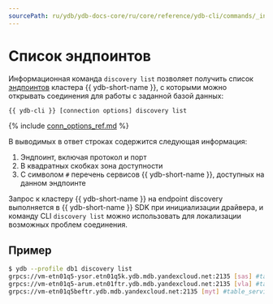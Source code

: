 ```yaml
---
sourcePath: ru/ydb/ydb-docs-core/ru/core/reference/ydb-cli/commands/_includes/discovery-list.md
---
```

# Список эндпоинтов

Информационная команда `discovery list` позволяет получить список [эндпоинтов](../../../../concepts/connect.md#endpoint) кластера {{ ydb-short-name }}, с которыми можно открывать соединения для работы с заданной базой данных:

``` bash
{{ ydb-cli }} [connection options] discovery list
```

{% include [conn_options_ref.md](conn_options_ref.md) %}

В выводимых в ответ строках содержится следующая информация:
1. Эндпоинт, включая протокол и порт
2. В квадратных скобках зона доступности
3. С символом `#` перечень сервисов {{ ydb-short-name }}, доступных на данном эндпоинте

Запрос к кластеру {{ ydb-short-name }} на endpoint discovery выполняется в {{ ydb-short-name }} SDK при инициализации драйвера, и команду CLI `discovery list` можно использовать для локализации возможных проблем соединения.

## Пример

``` bash
$ ydb --profile db1 discovery list
grpcs://vm-etn01q5-ysor.etn01q5k.ydb.mdb.yandexcloud.net:2135 [sas] #table_service #scripting #discovery #rate_limiter #locking #kesus
grpcs://vm-etn01q5-arum.etn01ftr.ydb.mdb.yandexcloud.net:2135 [vla] #table_service #scripting #discovery #rate_limiter #locking #kesus
grpcs://vm-etn01q5beftr.ydb.mdb.yandexcloud.net:2135 [myt] #table_service #scripting #discovery #rate_limiter #locking #kesus
```
